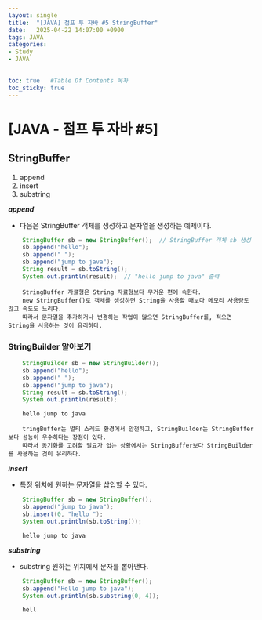 ```yaml
---
layout: single
title:  "[JAVA] 점프 투 자바 #5 StringBuffer"
date:   2025-04-22 14:07:00 +0900
tags: JAVA
categories: 
- Study
- JAVA

  
toc: true   #Table Of Contents 목차
toc_sticky: true
---
```


# [JAVA - 점프 투 자바 #5] 

## StringBuffer
1. append
2. insert
3. substring

***append***
- 다음은 StringBuffer 객체를 생성하고 문자열을 생성하는 예제이다.
```java
    StringBuffer sb = new StringBuffer();  // StringBuffer 객체 sb 생성
    sb.append("hello");
    sb.append(" ");
    sb.append("jump to java");
    String result = sb.toString();
    System.out.println(result);  // "hello jump to java" 출력
```
```
    StringBuffer 자료형은 String 자료형보다 무거운 편에 속한다. 
    new StringBuffer()로 객체를 생성하면 String을 사용할 때보다 메모리 사용량도 많고 속도도 느리다. 
    따라서 문자열을 추가하거나 변경하는 작업이 많으면 StringBuffer를, 적으면 String을 사용하는 것이 유리하다.
```

### StringBuilder 알아보기
```java
    StringBuilder sb = new StringBuilder();
    sb.append("hello");
    sb.append(" ");
    sb.append("jump to java");
    String result = sb.toString();
    System.out.println(result);
```
```
    hello jump to java
```
```
    tringBuffer는 멀티 스레드 환경에서 안전하고, StringBuilder는 StringBuffer보다 성능이 우수하다는 장점이 있다.
    따라서 동기화를 고려할 필요가 없는 상황에서는 StringBuffer보다 StringBuilder를 사용하는 것이 유리하다.
```

***insert***
- 특정 위치에 원하는 문자열을 삽입할 수 있다.
```java
    StringBuffer sb = new StringBuffer();
    sb.append("jump to java");
    sb.insert(0, "hello ");
    System.out.println(sb.toString());
```
```
    hello jump to java
```

***substring***
- substring 원하는 위치에서 문자를 뽑아낸다.
```java
    StringBuffer sb = new StringBuffer();
    sb.append("Hello jump to java");
    System.out.println(sb.substring(0, 4));
```
```
    hell
```